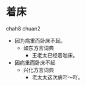 



# 着床
chah8 chuan2
+ 因为病重而卧床不起。
  * 如东方言词典
    - 王老太已经着咖床。
+ 因病重而卧床不起
  * 兴化方言词典
    - 老太太这次病吖～吖。
